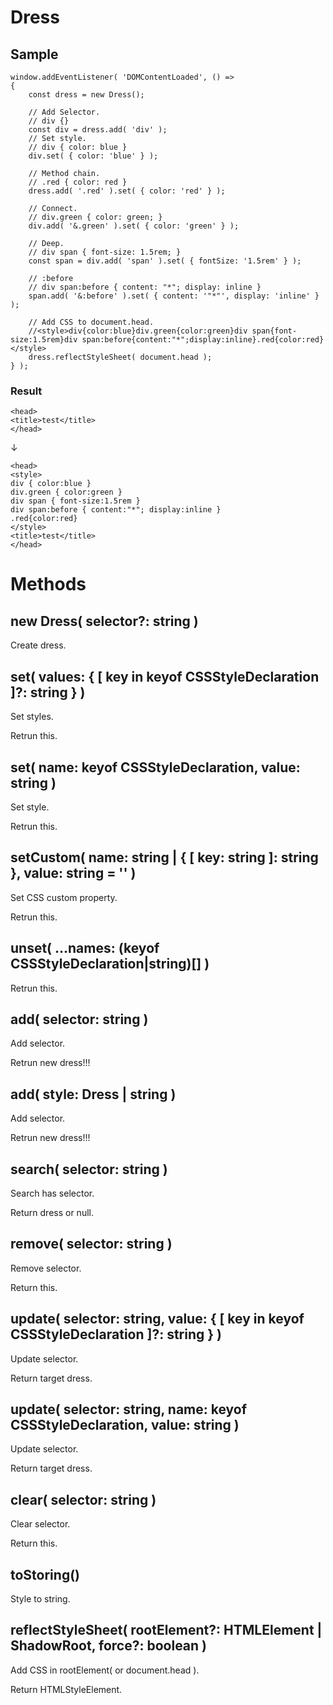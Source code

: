 # Dress

## Sample

```
window.addEventListener( 'DOMContentLoaded', () =>
{
	const dress = new Dress();

	// Add Selector.
	// div {}
	const div = dress.add( 'div' );
	// Set style.
	// div { color: blue }
	div.set( { color: 'blue' } );

	// Method chain.
	// .red { color: red }
	dress.add( '.red' ).set( { color: 'red' } );

	// Connect.
	// div.green { color: green; }
	div.add( '&.green' ).set( { color: 'green' } );

	// Deep.
	// div span { font-size: 1.5rem; }
	const span = div.add( 'span' ).set( { fontSize: '1.5rem' } );

	// :before
	// div span:before { content: "*"; display: inline }
	span.add( '&:before' ).set( { content: '"*"', display: 'inline' } );

	// Add CSS to document.head.
	//<style>div{color:blue}div.green{color:green}div span{font-size:1.5rem}div span:before{content:"*";display:inline}.red{color:red}</style>
	dress.reflectStyleSheet( document.head );
} );
```

### Result

```
<head>
<title>test</title>
</head>
```

↓

```
<head>
<style>
div { color:blue }
div.green { color:green }
div span { font-size:1.5rem }
div span:before { content:"*"; display:inline }
.red{color:red}
</style>
<title>test</title>
</head>
```

# Methods

## new Dress( selector?: string )

Create dress.

## set( values: { [ key in keyof CSSStyleDeclaration ]?: string } )

Set styles.

Retrun this.

## set( name: keyof CSSStyleDeclaration, value: string )

Set style.

Retrun this.

## setCustom( name: string | { [ key: string ]: string }, value: string = '' )

Set CSS custom property.

Retrun this.

## unset( ...names: (keyof CSSStyleDeclaration|string)[] )

Retrun this.

## add( selector: string )

Add selector.

Retrun new dress!!!

## add( style: Dress | string )

Add selector.

Retrun new dress!!!

## search( selector: string )

Search has selector.

Return dress or null.

## remove( selector: string )

Remove selector.

Return this.

## update( selector: string, value: { [ key in keyof CSSStyleDeclaration ]?: string } )

Update selector.

Return target dress.

## update( selector: string, name: keyof CSSStyleDeclaration, value: string )

Update selector.

Return target dress.

## clear( selector: string )

Clear selector.

Return this.

## toStoring()

Style to string.

## reflectStyleSheet( rootElement?: HTMLElement | ShadowRoot, force?: boolean )

Add CSS in rootElement( or document.head ).

Return HTMLStyleElement.
